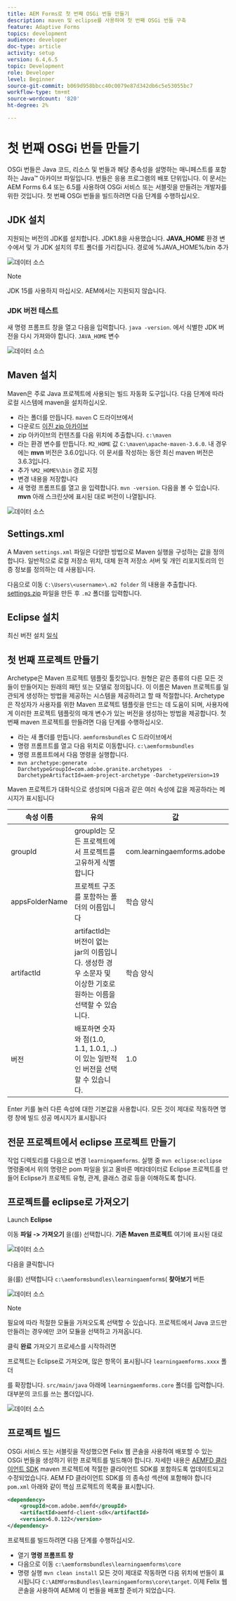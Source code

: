 ```yaml
---
title: AEM Forms로 첫 번째 OSGi 번들 만들기
description: maven 및 eclipse를 사용하여 첫 번째 OSGi 번들 구축
feature: Adaptive Forms
topics: development
audience: developer
doc-type: article
activity: setup
version: 6.4,6.5
topic: Development
role: Developer
level: Beginner
source-git-commit: b069d958bbcc40c0079e87d342db6c5e53055bc7
workflow-type: tm+mt
source-wordcount: '820'
ht-degree: 2%

---
```



# 첫 번째 OSGi 번들 만들기

OSGi 번들은 Java 코드, 리소스 및 번들과 해당 종속성을 설명하는 매니페스트를 포함하는 Java™ 아카이브 파일입니다. 번들은 응용 프로그램의 배포 단위입니다. 이 문서는 AEM Forms 6.4 또는 6.5를 사용하여 OSGi 서비스 또는 서블릿을 만들려는 개발자를 위한 것입니다. 첫 번째 OSGi 번들을 빌드하려면 다음 단계를 수행하십시오.


## JDK 설치

지원되는 버전의 JDK를 설치합니다. JDK1.8을 사용했습니다. **JAVA_HOME** 환경 변수에서 및 가 JDK 설치의 루트 폴더를 가리킵니다.
경로에 %JAVA_HOME%/bin 추가

![데이터 소스](assets/java-home.JPG)

>[!NOTE]
> JDK 15를 사용하지 마십시오. AEM에서는 지원되지 않습니다.

### JDK 버전 테스트

새 명령 프롬프트 창을 열고 다음을 입력합니다. `java -version`. 에서 식별한 JDK 버전을 다시 가져와야 합니다. `JAVA_HOME` 변수

![데이터 소스](assets/java-version.JPG)

## Maven 설치

Maven은 주로 Java 프로젝트에 사용되는 빌드 자동화 도구입니다. 다음 단계에 따라 로컬 시스템에 maven을 설치하십시오.

* 라는 폴더를 만듭니다. `maven` C 드라이브에서
* 다운로드 [이진 zip 아카이브](http://maven.apache.org/download.cgi)
* zip 아카이브의 컨텐츠를 다음 위치에 추출합니다. `c:\maven`
* 라는 환경 변수를 만듭니다. `M2_HOME` 값 `C:\maven\apache-maven-3.6.0`. 내 경우에는 **mvn** 버전은 3.6.0입니다. 이 문서를 작성하는 동안 최신 maven 버전은 3.6.3입니다.
* 추가 `%M2_HOME%\bin` 경로 지정
* 변경 내용을 저장합니다
* 새 명령 프롬프트를 열고 을 입력합니다. `mvn -version`. 다음을 볼 수 있습니다. **mvn** 아래 스크린샷에 표시된 대로 버전이 나열됩니다.

![데이터 소스](assets/mvn-version.JPG)

## Settings.xml

A Maven `settings.xml` 파일은 다양한 방법으로 Maven 실행을 구성하는 값을 정의합니다. 일반적으로 로컬 저장소 위치, 대체 원격 저장소 서버 및 개인 리포지토리의 인증 정보를 정의하는 데 사용됩니다.

다음으로 이동 `C:\Users\<username>\.m2 folder`
의 내용을 추출합니다. [settings.zip](assets/settings.zip) 파일을 만든 후 `.m2` 폴더를 입력합니다.

## Eclipse 설치

최신 버전 설치 [일식](https://www.eclipse.org/downloads/)

## 첫 번째 프로젝트 만들기

Archetype은 Maven 프로젝트 템플릿 툴킷입니다. 원형은 같은 종류의 다른 모든 것들이 만들어지는 원래의 패턴 또는 모델로 정의됩니다. 이 이름은 Maven 프로젝트를 일관되게 생성하는 방법을 제공하는 시스템을 제공하려고 할 때 적절합니다. Archetype은 작성자가 사용자를 위한 Maven 프로젝트 템플릿을 만드는 데 도움이 되며, 사용자에게 이러한 프로젝트 템플릿의 매개 변수가 있는 버전을 생성하는 방법을 제공합니다.
첫 번째 maven 프로젝트를 만들려면 다음 단계를 수행하십시오.

* 라는 새 폴더를 만듭니다. `aemformsbundles` C 드라이브에서
* 명령 프롬프트를 열고 다음 위치로 이동합니다. `c:\aemformsbundles`
* 명령 프롬프트에서 다음 명령을 실행합니다.
* `mvn archetype:generate  -DarchetypeGroupId=com.adobe.granite.archetypes  -DarchetypeArtifactId=aem-project-archetype -DarchetypeVersion=19`

Maven 프로젝트가 대화식으로 생성되며 다음과 같은 여러 속성에 값을 제공하라는 메시지가 표시됩니다

| 속성 이름 | 유의 | 값 |
|------------------------|---------------------------------------|---------------------|
| groupId | groupId는 모든 프로젝트에서 프로젝트를 고유하게 식별합니다 | com.learningaemforms.adobe |
| appsFolderName | 프로젝트 구조를 포함하는 폴더의 이름입니다 | 학습 양식 |
| artifactId | artifactId는 버전이 없는 jar의 이름입니다. 생성한 경우 소문자 및 이상한 기호로 원하는 이름을 선택할 수 있습니다. | 학습 양식 |
| 버전 | 배포하면 숫자와 점(1.0, 1.1, 1.0.1, ..)이 있는 일반적인 버전을 선택할 수 있습니다. | 1.0 |

Enter 키를 눌러 다른 속성에 대한 기본값을 사용합니다.
모든 것이 제대로 작동하면 명령 창에 빌드 성공 메시지가 표시됩니다

## 전문 프로젝트에서 eclipse 프로젝트 만들기

작업 디렉토리를 다음으로 변경 `learningaemforms`.
실행 중 `mvn eclipse:eclipse` 명령줄에서 위의 명령은 pom 파일을 읽고 올바른 메타데이터로 Eclipse 프로젝트를 만들어 Eclipse가 프로젝트 유형, 관계, 클래스 경로 등을 이해하도록 합니다.

## 프로젝트를 eclipse로 가져오기

Launch **Eclipse**

이동 **파일 -> 가져오기** 을(를) 선택합니다. **기존 Maven 프로젝트** 여기에 표시된 대로

![데이터 소스](assets/import-mvn-project.JPG)

다음을 클릭합니다

을(를) 선택합니다 `c:\aemformsbundles\learningaemform`s( **찾아보기** 버튼

![데이터 소스](assets/select-mvn-project.JPG)

>[!NOTE]
>필요에 따라 적절한 모듈을 가져오도록 선택할 수 있습니다. 프로젝트에서 Java 코드만 만들려는 경우에만 코어 모듈을 선택하고 가져옵니다.

클릭 **완료** 가져오기 프로세스를 시작하려면

프로젝트는 Eclipse로 가져오며, 많은 항목이 표시됩니다 `learningaemforms.xxxx` 폴더

를 확장합니다. `src/main/java` 아래에 `learningaemforms.core` 폴더를 입력합니다. 대부분의 코드를 쓰는 폴더입니다.

![데이터 소스](assets/learning-core.JPG)

## 프로젝트 빌드

OSGi 서비스 또는 서블릿을 작성했으면 Felix 웹 콘솔을 사용하여 배포할 수 있는 OSGi 번들을 생성하기 위한 프로젝트를 빌드해야 합니다. 자세한 내용은 [AEMFD 클라이언트 SDK](https://repo.adobe.com/nexus/content/repositories/public/com/adobe/aemfd/aemfd-client-sdk/) maven 프로젝트에 적절한 클라이언트 SDK를 포함하도록 업데이트되고 수정되었습니다. AEM FD 클라이언트 SDK를 의 종속성 섹션에 포함해야 합니다 `pom.xml` 아래와 같이 핵심 프로젝트의 목록을 표시합니다.

```xml
<dependency>
    <groupId>com.adobe.aemfd</groupId>
    <artifactId>aemfd-client-sdk</artifactId>
    <version>6.0.122</version>
</dependency>
```

프로젝트를 빌드하려면 다음 단계를 수행하십시오.

* 열기 **명령 프롬프트 창**
* 다음으로 이동 `c:\aemformsbundles\learningaemforms\core`
* 명령 실행 `mvn clean install`
모든 것이 제대로 작동하면 다음 위치에 번들이 표시됩니다 `C:\AEMFormsBundles\learningaemforms\core\target`. 이제 Felix 웹 콘솔을 사용하여 AEM에 이 번들을 배포할 준비가 되었습니다.
